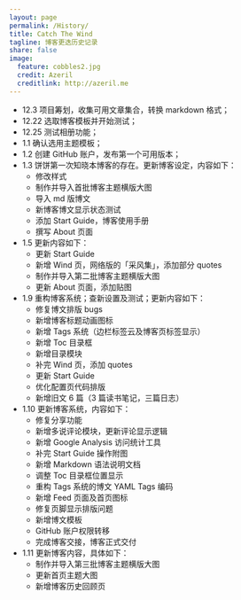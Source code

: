 ```yaml
---
layout: page  
permalink: /History/  
title: Catch The Wind  
tagline: 博客更迭历史记录  
share: false  
image:  
  feature: cobbles2.jpg  
  credit: Azeril  
  creditlink: http://azeril.me  
---
```


* 12.3 项目筹划，收集可用文章集合，转换 markdown 格式；
* 12.22 选取博客模板并开始测试；
* 12.25 测试相册功能；
* 1.1 确认选用主题模板；
* 1.2 创建 GitHub 账户，发布第一个可用版本；
* 1.3 饼饼第一次知晓本博客的存在。更新博客设定，内容如下：
  * 修改样式
  * 制作并导入首批博客主题横版大图
  * 导入 md 版博文
  * 新博客博文显示状态测试
  * 添加 Start Guide，博客使用手册
  * 撰写 About 页面
* 1.5 更新内容如下：
  * 更新 Start Guide
  * 新增 Wind 页，网络版的「采风集」，添加部分 quotes
  * 制作并导入第二批博客主题横版大图
  * 更新 About 页面，添加贴图
* 1.9 重构博客系统；查新设置及测试；更新内容如下： 
  * 修复博文排版 bugs
  * 新增博客标题动画图标
  * 新增 Tags 系统（边栏标签云及博客页标签显示）
  * 新增 Toc 目录框
  * 新增目录模块
  * 补完 Wind 页，添加 quotes
  * 更新 Start Guide
  * 优化配置页代码排版
  * 新增旧文 6 篇（3 篇读书笔记，三篇日志）
* 1.10 更新博客系统，内容如下：
  * 修复分享功能
  * 新增多说评论模块，更新评论显示逻辑
  * 新增 Google Analysis 访问统计工具
  * 补完 Start Guide 操作附图
  * 新增 Markdown 语法说明文档
  * 调整 Toc 目录框位置显示
  * 重构 Tags 系统的博文 YAML Tags 编码
  * 新增 Feed 页面及首页图标
  * 修复页脚显示排版问题
  * 新增博文模板
  * GitHub 账户权限转移
  * 完成博客交接，博客正式交付
* 1.11 更新博客内容，具体如下：
  * 制作并导入第三批博客主题横版大图
  * 更新首页主题大图
  * 新增博客历史回顾页
